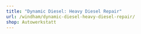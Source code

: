 ```yaml
---
title: "Dynamic Diesel: Heavy Diesel Repair"
url: /windham/dynamic-diesel-heavy-diesel-repair/
shop: Autowerkstatt
---
```

